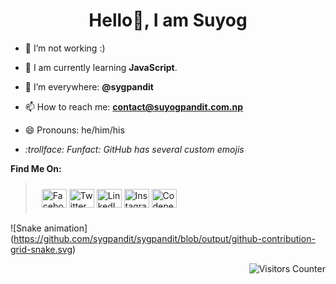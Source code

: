 <h1 align=center>Hello👋, I am Suyog</h1>

- 🔭 I’m not working :)
  
- 🌱 I am currently learning **JavaScript**.
  
- 🤔 I’m everywhere: **@sygpandit**
  
- 📫 How to reach me: **contact@suyogpandit.com.np**
  
- 😄 Pronouns: he/him/his
  
- <i> :trollface: Funfact: GitHub has several custom emojis </i>

 **Find Me On:**
> <p align="left" style="padding:10px 10px 10px 10px">
> <a href="https://fb.com/sygpandit" target="blank"><img align="center" src="https://raw.githubusercontent.com/rahuldkjain/github-profile-readme-generator/master/src/images/icons/Social/facebook.svg" alt="Facebook" height="30" width="40" /></a>
> <a href="https://twitter.com/sygpandit" target="blank"><img align="center" src="https://raw.githubusercontent.com/rahuldkjain/github-profile-readme-generator/master/src/images/icons/Social/twitter.svg" alt="Twitter" height="30" width="40" /></a>
> <a href="https://linkedin.com/in/sygpandit" target="blank"><img align="center" src="https://raw.githubusercontent.com/rahuldkjain/github-profile-readme-generator/master/src/images/icons/Social/linked-in-alt.svg" alt="LinkedIn" height="30" width="40" /></a>
> <a href="https://instagram.com/sygpandit" target="blank"><img align="center" src="https://raw.githubusercontent.com/rahuldkjain/github-profile-readme-generator/master/src/images/icons/Social/instagram.svg" alt="Instagram" height="30" width="40" /></a>
> <a href="https://codepen.io/sygpandit" target="blank"><img align="center" src="https://raw.githubusercontent.com/rahuldkjain/github-profile-readme-generator/master/src/images/icons/Social/codepen.svg" alt="Codepen" height="30" width="40" /></a>

</p>

![Snake animation] (https://github.com/sygpandit/sygpandit/blob/output/github-contribution-grid-snake.svg)

<img align="right" src="https://komarev.com/ghpvc/?username=sygpandit&color=yellowgreen&style=flat-square" alt="Visitors Counter" />
